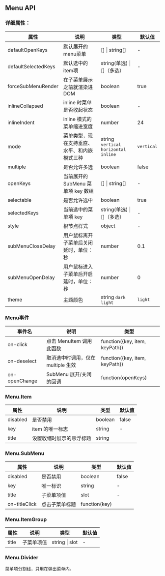 ## Menu API


### 详细属性：

| 属性 | 说明 | 类型 | 默认值 |
| --- | --- | --- | --- |
| defaultOpenKeys | 默认展开的menu菜单 | [] \| string[] | - |
| defaultSelectedKeys | 默认选中的item项 | string(单选) \| []（多选） | - |
| forceSubMenuRender | 在子菜单展示之前就渲染进 DOM | boolean | true |
| inlineCollapsed | inline 时菜单是否收起状态 | boolean | - |
| inlineIndent | inline 模式的菜单缩进宽度 | number | 24 |
| mode | 菜单类型，现在支持垂直、水平、和内嵌模式三种 | string `vertical` `horizontal` `inline` | `vertical` |
| multiple | 是否允许多选 | boolean | false |
| openKeys | 当前展开的 SubMenu 菜单项 key 数组 | [] \| string[] | - |
| selectable | 是否允许选中 | boolean | true |
| selectedKeys | 当前选中的菜单项 key | string(单选) \| []（多选） | - |
| style | 根节点样式 | object | - |
| subMenuCloseDelay | 用户鼠标离开子菜单后关闭延时，单位：秒 | number | 0.1 |
| subMenuOpenDelay | 用户鼠标进入子菜单后开启延时，单位：秒 | number | 0 |
| theme | 主题颜色 | string `dark` `light` | `light` |


### Menu事件

| 事件名 | 说明 | 类型 |
| --- | --- | --- |
| on-click | 点击 MenuItem 调用此函数 | function({key, item, keyPath}) |
| on-deselect | 取消选中时调用，仅在 multiple 生效 | function({key, item, keyPath}) |
| on-openChange | SubMenu 展开/关闭的回调 | function(openKeys)


### Menu.Item

| 属性 | 说明 | 类型 | 默认值 |
| --- | --- | --- | --- |
| disabled | 是否禁用 | boolean | false |
| key | item 的唯一标志 | string | - |
| title | 设置收缩时展示的悬浮标题 | string |


### Menu.SubMenu
| 属性 | 说明 | 类型 | 默认值 |
| --- | --- | --- | --- |
| disabled | 是否禁用 | boolean | false |
| key | 唯一标识 | string | - |
| title | 子菜单项值 | slot | - |
| on-titleClick | 点击子菜单标题 | function(key) |


### Menu.ItemGroup

| 属性 | 说明 | 类型 | 默认值 |
| --- | --- | --- | --- |
| title | 子菜单项值 | string \| slot | - |

### Menu.Divider

菜单项分割线，只用在弹出菜单内。
